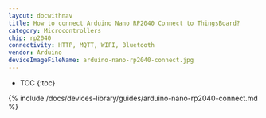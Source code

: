 ```yaml
---
layout: docwithnav
title: How to connect Arduino Nano RP2040 Connect to ThingsBoard?
category: Microcontrollers
chip: rp2040
connectivity: HTTP, MQTT, WIFI, Bluetooth
vendor: Arduino
deviceImageFileName: arduino-nano-rp2040-connect.jpg
---
```


* TOC
{:toc}

{% include /docs/devices-library/guides/arduino-nano-rp2040-connect.md %}
